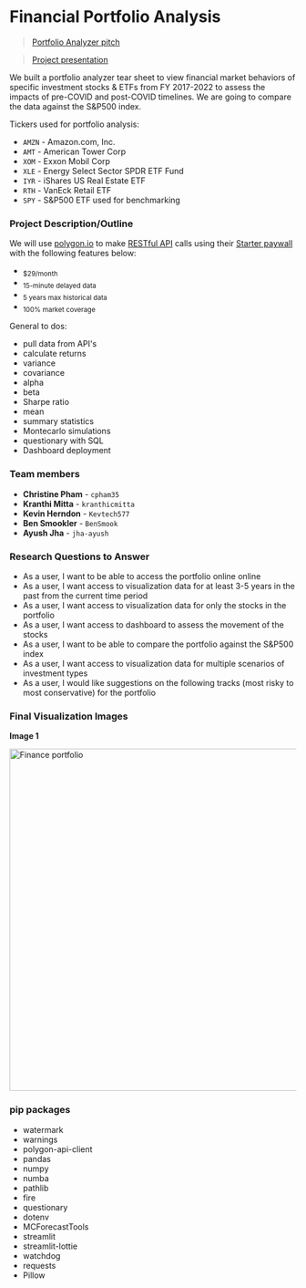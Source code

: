 # Financial Portfolio Analysis
> [Portfolio Analyzer pitch](https://share.synthesia.io/606a3c1a-5dc5-4f5e-b62c-714122d22ebd "Avatar pitch")


> [Project presentation](https://docs.google.com/presentation/d/1h6WeGVXbMMQkdrFOkK9d-qfRLPB0UTQduO6VTPxZbtA/edit?usp=sharing "Portfolio Analyzer")

We built a portfolio analyzer tear sheet to view financial market behaviors of specific investment stocks & ETFs from FY 2017-2022 to assess the impacts of pre-COVID and post-COVID timelines. We are going to compare the data against the S&P500 index.

Tickers used for portfolio analysis:
- `AMZN` - Amazon.com, Inc.
- `AMT` - American Tower Corp
- `XOM` - Exxon Mobil Corp
- `XLE` - Energy Select Sector SPDR ETF Fund
- `IYR` - iShares US Real Estate ETF
- `RTH` - VanEck Retail ETF
- `SPY` - S&P500 ETF used for benchmarking

### Project Description/Outline
We will use [polygon.io](https://polygon.io/ "Polygon.io") to make [RESTful API](https://polygon.io/docs/stocks/getting-started "Polygon Stocks API Docs") calls using their [Starter paywall](https://polygon.io/pricing "Polygon pricing") with the following features below:

- <sub>$29/month</sub>
- <sub>15-minute delayed data</sub>
- <sub>5 years max historical data</sub>
- <sub>100% market coverage</sub>

General to dos:
- pull data from API's
- calculate returns
- variance
- covariance
- alpha
- beta
- Sharpe ratio
- mean
- summary statistics
- Montecarlo simulations
- questionary with SQL
- Dashboard deployment

### Team members
- **Christine Pham**  -  `cpham35`
- **Kranthi Mitta**  -  `kranthicmitta`
- **Kevin Herndon**  -  `Kevtech577`
- **Ben Smookler**  -  `BenSmook`
- **Ayush Jha**  -  `jha-ayush`

### Research Questions to Answer
- As a user, I want to be able to access the portfolio online online
- As a user, I want access to visualization data for at least 3-5 years in the past from the current time period
- As a user, I want access to visualization data for only the stocks in the portfolio
- As a user, I want access to dashboard to assess the movement of the stocks
- As a user, I want to be able to compare the portfolio against the S&P500 index
- As a user, I want access to visualization data for multiple scenarios of investment types
- As a user, I would like suggestions on the following tracks (most risky to most conservative) for the portfolio


### Final Visualization Images

**Image 1**


<img src="https://s.yimg.com/uc/fin/img/21/04/8208a05.png" alt="Finance portfolio" width="600" height="">


### pip packages

- watermark
- warnings
- polygon-api-client
- pandas
- numpy
- numba
- pathlib
- fire
- questionary
- dotenv
- MCForecastTools
- streamlit
- streamlit-lottie
- watchdog
- requests
- Pillow







